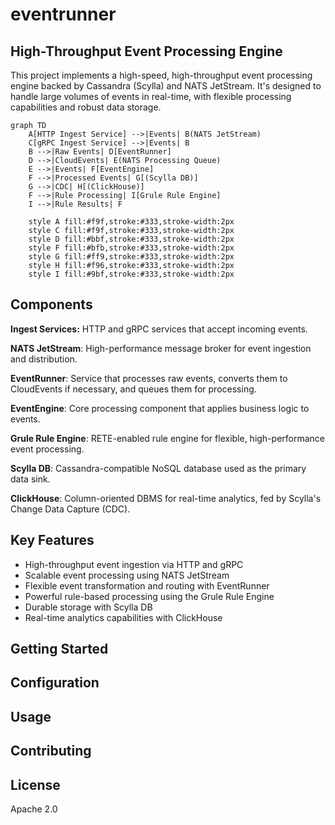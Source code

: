 # eventrunner

## High-Throughput Event Processing Engine

This project implements a high-speed, high-throughput event processing engine backed by Cassandra (Scylla) 
and NATS JetStream. It's designed to handle large volumes of events in real-time, with flexible processing 
capabilities and robust data storage.

```mermaid
graph TD
    A[HTTP Ingest Service] -->|Events| B(NATS JetStream)
    C[gRPC Ingest Service] -->|Events| B
    B -->|Raw Events| D[EventRunner]
    D -->|CloudEvents| E(NATS Processing Queue)
    E -->|Events| F[EventEngine]
    F -->|Processed Events| G[(Scylla DB)]
    G -->|CDC| H[(ClickHouse)]
    F -->|Rule Processing| I[Grule Rule Engine]
    I -->|Rule Results| F

    style A fill:#f9f,stroke:#333,stroke-width:2px
    style C fill:#f9f,stroke:#333,stroke-width:2px
    style D fill:#bbf,stroke:#333,stroke-width:2px
    style F fill:#bfb,stroke:#333,stroke-width:2px
    style G fill:#ff9,stroke:#333,stroke-width:2px
    style H fill:#f96,stroke:#333,stroke-width:2px
    style I fill:#9bf,stroke:#333,stroke-width:2px
```

## Components

**Ingest Services:** HTTP and gRPC services that accept incoming events.

**NATS JetStream**: High-performance message broker for event ingestion and distribution.

**EventRunner**: Service that processes raw events, converts them to CloudEvents if necessary, and queues them for processing.

**EventEngine**: Core processing component that applies business logic to events.

**Grule Rule Engine**: RETE-enabled rule engine for flexible, high-performance event processing.

**Scylla DB**: Cassandra-compatible NoSQL database used as the primary data sink.

**ClickHouse**: Column-oriented DBMS for real-time analytics, fed by Scylla's Change Data Capture (CDC).

## Key Features

* High-throughput event ingestion via HTTP and gRPC
* Scalable event processing using NATS JetStream
* Flexible event transformation and routing with EventRunner
* Powerful rule-based processing using the Grule Rule Engine
* Durable storage with Scylla DB
* Real-time analytics capabilities with ClickHouse

## Getting Started

## Configuration

## Usage

## Contributing

## License

Apache 2.0